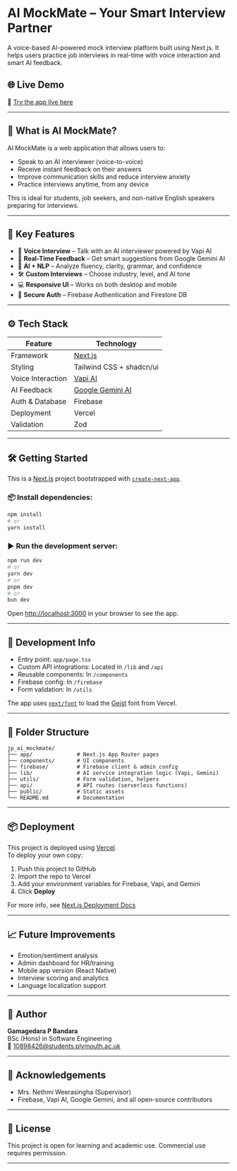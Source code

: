 # AI MockMate – Your Smart Interview Partner

A voice-based AI-powered mock interview platform built using Next.js. It helps users practice job interviews in real-time with voice interaction and smart AI feedback.

## 🌐 Live Demo

🔗 [Try the app live here](https://jp-ai-mockmate.vercel.app)

---

## 🧠 What is AI MockMate?

AI MockMate is a web application that allows users to:

- Speak to an AI interviewer (voice-to-voice)
- Receive instant feedback on their answers
- Improve communication skills and reduce interview anxiety
- Practice interviews anytime, from any device

This is ideal for students, job seekers, and non-native English speakers preparing for interviews.

---

## 🚀 Key Features

- 🎤 **Voice Interview** – Talk with an AI interviewer powered by Vapi AI
- 🤖 **Real-Time Feedback** – Get smart suggestions from Google Gemini AI
- 🧠 **AI + NLP** – Analyze fluency, clarity, grammar, and confidence
- 🛠️ **Custom Interviews** – Choose industry, level, and AI tone
- 💻 **Responsive UI** – Works on both desktop and mobile
- 🔐 **Secure Auth** – Firebase Authentication and Firestore DB

---

## ⚙️ Tech Stack

| Feature           | Technology                                           |
| ----------------- | ---------------------------------------------------- |
| Framework         | [Next.js](https://nextjs.org)                        |
| Styling           | Tailwind CSS + shadcn/ui                             |
| Voice Interaction | [Vapi AI](https://docs.vapi.ai)                      |
| AI Feedback       | [Google Gemini AI](https://ai.google.dev/gemini-api) |
| Auth & Database   | Firebase                                             |
| Deployment        | Vercel                                               |
| Validation        | Zod                                                  |

---

## 🛠️ Getting Started

This is a [Next.js](https://nextjs.org) project bootstrapped with [`create-next-app`](https://nextjs.org/docs/app/api-reference/cli/create-next-app).

### 📦 Install dependencies:

```bash
npm install
# or
yarn install
```

### ▶️ Run the development server:

```bash
npm run dev
# or
yarn dev
# or
pnpm dev
# or
bun dev
```

Open [http://localhost:3000](http://localhost:3000) in your browser to see the app.

---

## 🧪 Development Info

- Entry point: `app/page.tsx`
- Custom API integrations: Located in `/lib` and `/api`
- Reusable components: In `/components`
- Firebase config: In `/firebase`
- Form validation: In `/utils`

The app uses [`next/font`](https://nextjs.org/docs/app/building-your-application/optimizing/fonts) to load the [Geist](https://vercel.com/font) font from Vercel.

---

## 📁 Folder Structure

```
jp_ai_mockmate/
├── app/              # Next.js App Router pages
├── components/       # UI components
├── firebase/         # Firebase client & admin config
├── lib/              # AI service integration logic (Vapi, Gemini)
├── utils/            # Form validation, helpers
├── api/              # API routes (serverless functions)
├── public/           # Static assets
└── README.md         # Documentation
```

---

## 📦 Deployment

This project is deployed using [Vercel](https://vercel.com).  
To deploy your own copy:

1. Push this project to GitHub
2. Import the repo to Vercel
3. Add your environment variables for Firebase, Vapi, and Gemini
4. Click **Deploy**

For more info, see [Next.js Deployment Docs](https://nextjs.org/docs/app/building-your-application/deploying)

---

## 📈 Future Improvements

- Emotion/sentiment analysis
- Admin dashboard for HR/training
- Mobile app version (React Native)
- Interview scoring and analytics
- Language localization support

---

## 👤 Author

**Gamagedara P Bandara**  
BSc (Hons) in Software Engineering  
📧 10898426@students.plymouth.ac.uk

---

## 🙏 Acknowledgements

- Mrs. Nethmi Weerasingha (Supervisor)
- Firebase, Vapi AI, Google Gemini, and all open-source contributors

---

## 📃 License

This project is open for learning and academic use. Commercial use requires permission.

---
